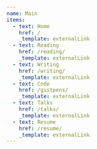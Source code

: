 ```yaml
---
name: Main
items:
  - text: Home
    href: /
    _template: externalLink
  - text: Reading
    href: /reading/
    _template: externalLink
  - text: Writing
    href: /writing/
    _template: externalLink
  - text: Code
    href: /gistpens/
    _template: externalLink
  - text: Talks
    href: /talks/
    _template: externalLink
  - text: Resume
    href: /resume/
    _template: externalLink
---
```

